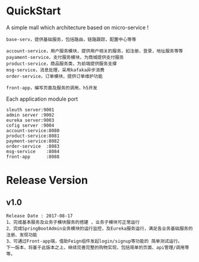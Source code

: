 # QuickStart
A simple mall which architecture based on  micro-service !

	base-serv，提供基础服务，包括路由，链路跟踪，配置中心等等
	
	account-service，用户服务模块，提供用户相关的服务，如注册，登录，地址服务等等
	payament-service，支付服务模块，为商城提供支付服务
	product-service，商品服务类，为前端提供服务支撑
	msg-service，消息处理，采用kafaka异步消费
	order-service，订单模块，提供订单维护功能
	
	front-app，编写页面及服务的调用，h5开发
	
Each application module port
	
	sleuth server:9001
	admin server :9002
	eureka server:9003
	cofig server :9004
	account-service:8080
	product-service:8081
	payment-service:8082
	order-service  :8083
	msg-service    :8084
	front-app      :8088
# Release Version
## v1.0 
	Release Date : 2017-08-17
	1、完成基本服务及业务子模块服务的搭建 ，业务子模块可正常运行
	2、完成SpringBootAdmin业务模块的运行监控，及Eureka服务运行，满足各业务基础服务的注册、发现功能
	3、可通过Front-app端，借助Feign组件发起login/signup等功能的 简单测试运行。
	下一版本，将基于此版本之上，继续完善完整的购物实现，包括简单的页面、api管理/调用等等。